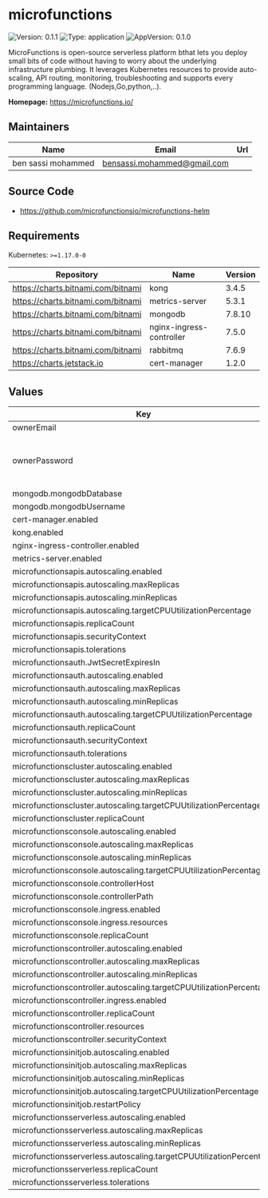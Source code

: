 # microfunctions

![Version: 0.1.1](https://img.shields.io/badge/Version-0.1.1-informational?style=flat-square) ![Type: application](https://img.shields.io/badge/Type-application-informational?style=flat-square) ![AppVersion: 0.1.0](https://img.shields.io/badge/AppVersion-0.1.0-informational?style=flat-square)

MicroFunctions is open-source serverless platform bthat lets you deploy small bits of code without having to worry about the underlying infrastructure plumbing. It leverages Kubernetes  resources to provide auto-scaling, API routing, monitoring, troubleshooting and supports every programming language. (Nodejs,Go,python,..).

**Homepage:** <https://microfunctions.io/>

## Maintainers

| Name | Email | Url |
| ---- | ------ | --- |
| ben sassi mohammed | bensassi.mohammed@gmail.com |  |

## Source Code

* <https://github.com/microfunctionsio/microfunctions-helm>

## Requirements

Kubernetes: `>=1.17.0-0`

| Repository | Name | Version |
|------------|------|---------|
| https://charts.bitnami.com/bitnami | kong | 3.4.5 |
| https://charts.bitnami.com/bitnami | metrics-server | 5.3.1 |
| https://charts.bitnami.com/bitnami | mongodb | 7.8.10 |
| https://charts.bitnami.com/bitnami | nginx-ingress-controller | 7.5.0 |
| https://charts.bitnami.com/bitnami | rabbitmq | 7.6.9 |
| https://charts.jetstack.io | cert-manager | 1.2.0 |

## Values

| Key | Type | Default | Description |
|-----|------|---------|-------------|
| ownerEmail | string | `"owner@microfunctions.local"` |  |
| ownerPassword | string |  | random 10 character long alphanumeric string     |
| mongodb.mongodbDatabase | string | `"microfunctions"` |  |
| mongodb.mongodbUsername | string | `"microfunctions"` |  |
| cert-manager.enabled | bool | `false` |  |
| kong.enabled | bool | `false` |  |
| nginx-ingress-controller.enabled | bool | `false` |  |
| metrics-server.enabled | bool | `false` |  |
| microfunctionsapis.autoscaling.enabled | bool | `false` |  |
| microfunctionsapis.autoscaling.maxReplicas | int | `100` |  |
| microfunctionsapis.autoscaling.minReplicas | int | `1` |  |
| microfunctionsapis.autoscaling.targetCPUUtilizationPercentage | int | `80` |  |
| microfunctionsapis.replicaCount | int | `1` |  |
| microfunctionsapis.securityContext | object | `{}` |  |
| microfunctionsapis.tolerations | list | `[]` |  |
| microfunctionsauth.JwtSecretExpiresIn | string | `"43200s"` |  |
| microfunctionsauth.autoscaling.enabled | bool | `false` |  |
| microfunctionsauth.autoscaling.maxReplicas | int | `100` |  |
| microfunctionsauth.autoscaling.minReplicas | int | `1` |  |
| microfunctionsauth.autoscaling.targetCPUUtilizationPercentage | int | `80` |  |
| microfunctionsauth.replicaCount | int | `1` |  |
| microfunctionsauth.securityContext | object | `{}` |  |
| microfunctionsauth.tolerations | list | `[]` |  |
| microfunctionscluster.autoscaling.enabled | bool | `false` |  |
| microfunctionscluster.autoscaling.maxReplicas | int | `100` |  |
| microfunctionscluster.autoscaling.minReplicas | int | `1` |  |
| microfunctionscluster.autoscaling.targetCPUUtilizationPercentage | int | `80` |  |
| microfunctionscluster.replicaCount | int | `1` |  |
| microfunctionsconsole.autoscaling.enabled | bool | `false` |  |
| microfunctionsconsole.autoscaling.maxReplicas | int | `100` |  |
| microfunctionsconsole.autoscaling.minReplicas | int | `1` |  |
| microfunctionsconsole.autoscaling.targetCPUUtilizationPercentage | int | `80` |  |
| microfunctionsconsole.controllerHost | string | `"microfunctions.local"` |  |
| microfunctionsconsole.controllerPath | string | `"/microfunctions/apis"` |  |
| microfunctionsconsole.ingress.enabled | bool | `false` |  |
| microfunctionsconsole.ingress.resources | object | `{}` |  |
| microfunctionsconsole.replicaCount | int | `1` |  |
| microfunctionscontroller.autoscaling.enabled | bool | `false` |  |
| microfunctionscontroller.autoscaling.maxReplicas | int | `100` |  |
| microfunctionscontroller.autoscaling.minReplicas | int | `1` |  |
| microfunctionscontroller.autoscaling.targetCPUUtilizationPercentage | int | `80` |  |
| microfunctionscontroller.ingress.enabled | bool | `false` |  |
| microfunctionscontroller.replicaCount | int | `1` |  |
| microfunctionscontroller.resources | object | `{}` |  |
| microfunctionscontroller.securityContext | object | `{}` |  |
| microfunctionsinitjob.autoscaling.enabled | bool | `false` |  |
| microfunctionsinitjob.autoscaling.maxReplicas | int | `100` |  |
| microfunctionsinitjob.autoscaling.minReplicas | int | `1` |  |
| microfunctionsinitjob.autoscaling.targetCPUUtilizationPercentage | int | `80` |  |
| microfunctionsinitjob.restartPolicy | string | `"OnFailure"` |  |
| microfunctionsserverless.autoscaling.enabled | bool | `false` |  |
| microfunctionsserverless.autoscaling.maxReplicas | int | `100` |  |
| microfunctionsserverless.autoscaling.minReplicas | int | `1` |  |
| microfunctionsserverless.autoscaling.targetCPUUtilizationPercentage | int | `80` |  |
| microfunctionsserverless.replicaCount | int | `1` |  |
| microfunctionsserverless.tolerations | list | `[]` |  |



